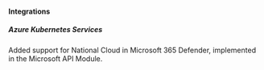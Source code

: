 #### Integrations

##### Azure Kubernetes Services

Added support for National Cloud in Microsoft 365 Defender, implemented in the Microsoft API Module.
